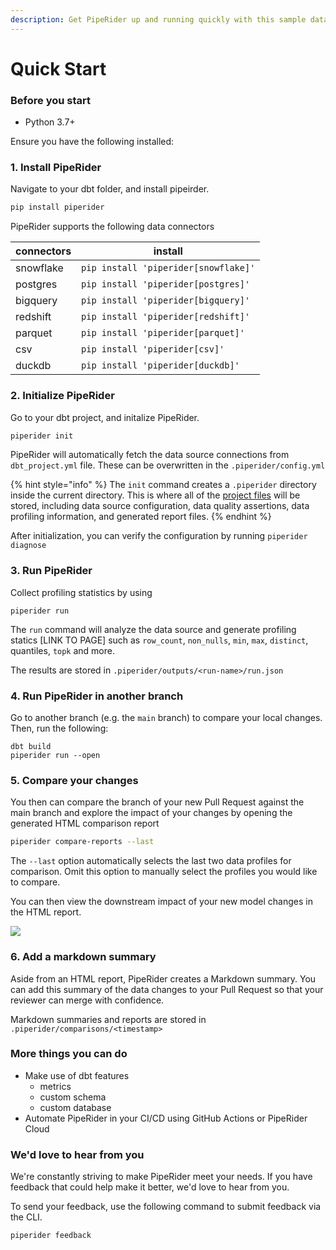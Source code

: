 ```yaml
---
description: Get PipeRider up and running quickly with this sample data quality project.
---
```


# Quick Start

### Before you start

* Python 3.7+

Ensure you have the following installed:

### 1. Install PipeRider

Navigate to your dbt folder, and install pipeirder.

```bash
pip install piperider
```

PipeRider supports the following data connectors

| connectors | install                              |
| ---------- | ------------------------------------ |
| snowflake  | `pip install 'piperider[snowflake]'` |
| postgres   | `pip install 'piperider[postgres]'`  |
| bigquery   | `pip install 'piperider[bigquery]'`  |
| redshift   | `pip install 'piperider[redshift]'`  |
| parquet    | `pip install 'piperider[parquet]'`   |
| csv        | `pip install 'piperider[csv]'`       |
| duckdb     | `pip install 'piperider[duckdb]'`    |

### 2. Initialize PipeRider

Go to your dbt project, and initalize PipeRider.

```bash
piperider init
```

PipeRider will automatically fetch the data source connections from `dbt_project.yml` file. These can be overwritten in the `.piperider/config.yml`

{% hint style="info" %}
The `init` command creates a `.piperider` directory inside the current directory. This is where all of the [project files](../reference/project-structure/) will be stored, including data source configuration, data quality assertions, data profiling information, and generated report files.
{% endhint %}

After initialization, you can verify the configuration by running `piperider diagnose`

### 3. Run PipeRider

Collect profiling statistics by using

```
piperider run
```

The `run` command will analyze the data source and generate profiling statics \[LINK TO PAGE] such as `row_count`, `non_nulls`, `min`, `max`, `distinct`, quantiles, `topk` and more.

The results are stored in `.piperider/outputs/<run-name>/run.json`

### 4. Run PipeRider in another branch

Go to another branch (e.g. the `main` branch) to compare your local changes. Then, run the following:

```
dbt build
piperider run --open
```

### 5. Compare your changes

You then can compare the branch of your new Pull Request against the main branch and explore the impact of your changes by opening the generated HTML comparison report

```bash
piperider compare-reports --last
```

The `--last` option automatically selects the last two data profiles for comparison. Omit this option to manually select the profiles you would like to compare.

You can then view the downstream impact of your new model changes in the HTML report.

![](https://i.imgur.com/jXQVTpk.png)

### 6. Add a markdown summary

Aside from an HTML report, PipeRider creates a Markdown summary. You can add this summary of the data changes to your Pull Request so that your reviewer can merge with confidence.

Markdown summaries and reports are stored in `.piperider/comparisons/<timestamp>`

### More things you can do

* Make use of dbt features
  * metrics
  * custom schema
  * custom database
* Automate PipeRider in your CI/CD using GitHub Actions or PipeRider Cloud

### We'd love to hear from you

We're constantly striving to make PipeRider meet your needs. If you have feedback that could help make it better, we'd love to hear from you.

To send your feedback, use the following command to submit feedback via the CLI.

```
piperider feedback
```
